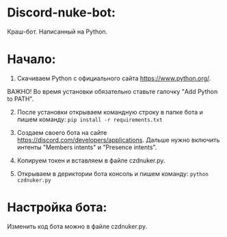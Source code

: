 # Discord-nuke-bot:

Краш-бот. Написанный на Python.

# Начало:

1. Скачиваем Python с официального сайта https://www.python.org/.

ВАЖНО! Во время установки обязательно ставьте галочку "Add Python to PATH".

2. После установки открываем командную строку в папке бота и пишем команду:
```pip install -r requirements.txt```


3. Создаем своего бота на сайте https://discord.com/developers/applications. Дальше нужно включить интенты "Members intents" и "Presence intents".

4. Копируем токен и вставляем в файле czdnuker.py.

5. Открываем в дериктории бота консоль и пишем команду:
```python czdnuker.py```

# Настройка бота:

Изменить код бота можно в файле czdnuker.py.


























